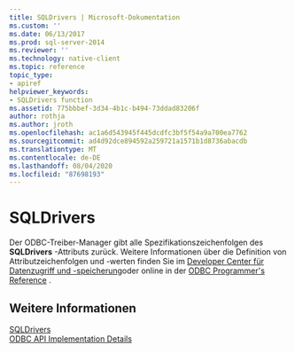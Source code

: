 ```yaml
---
title: SQLDrivers | Microsoft-Dokumentation
ms.custom: ''
ms.date: 06/13/2017
ms.prod: sql-server-2014
ms.reviewer: ''
ms.technology: native-client
ms.topic: reference
topic_type:
- apiref
helpviewer_keywords:
- SQLDrivers function
ms.assetid: 775bbbef-3d34-4b1c-b494-73ddad83206f
author: rothja
ms.author: jroth
ms.openlocfilehash: ac1a6d543945f445dcdfc3bf5f54a9a700ea7762
ms.sourcegitcommit: ad4d92dce894592a259721a1571b1d8736abacdb
ms.translationtype: MT
ms.contentlocale: de-DE
ms.lasthandoff: 08/04/2020
ms.locfileid: "87698193"
---
```

# <a name="sqldrivers"></a>SQLDrivers
  Der ODBC-Treiber-Manager gibt alle Spezifikationszeichenfolgen des **SQLDrivers** -Attributs zurück. Weitere Informationen über die Definition von Attributzeichenfolgen und -werten finden Sie im [Developer Center für Datenzugriff und -speicherung](https://go.microsoft.com/fwlink/?LinkId=4173)oder online in der [ODBC Programmer's Reference](https://go.microsoft.com/fwlink/?LinkId=45250) .  
  
## <a name="see-also"></a>Weitere Informationen  
 [SQLDrivers](https://go.microsoft.com/fwlink/?LinkId=59341)   
 [ODBC API Implementation Details](odbc-api-implementation-details.md)  
  
  
